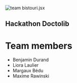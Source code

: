 ![team bistouri.jsx]()

## Hackathon Doctolib






# Team members

- Benjamin Durand
- Liora Laulier
- Margaux Bédu
- Maxime Rawinski
